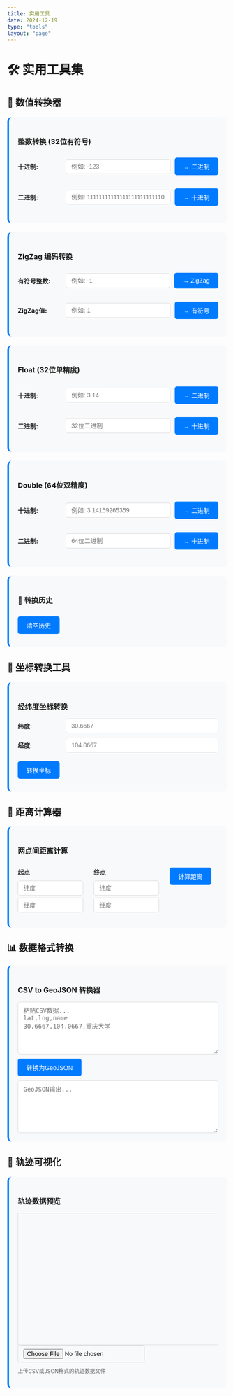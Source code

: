 ```yaml
---
title: 实用工具
date: 2024-12-19
type: "tools"
layout: "page"
---
```


# 🛠️ 实用工具集

## 🔢 数值转换器

<div class="tool-container">
  <h3>整数转换 (32位有符号)</h3>
  <div class="input-group">
    <label>十进制:</label>
    <input type="text" id="int-dec" placeholder="例如: -123">
    <button onclick="intDecToBin()">→ 二进制</button>
  </div>
  <div class="input-group">
    <label>二进制:</label>
    <input type="text" id="int-bin" placeholder="例如: 11111111111111111111111110000101">
    <button onclick="intBinToDec()">→ 十进制</button>
  </div>
  <div id="int-result"></div>
</div>

<div class="tool-container">
  <h3>ZigZag 编码转换</h3>
  <div class="input-group">
    <label>有符号整数:</label>
    <input type="text" id="zigzag-signed" placeholder="例如: -1">
    <button onclick="signedToZigZag()">→ ZigZag</button>
  </div>
  <div class="input-group">
    <label>ZigZag值:</label>
    <input type="text" id="zigzag-unsigned" placeholder="例如: 1">
    <button onclick="zigZagToSigned()">→ 有符号</button>
  </div>
  <div id="zigzag-result"></div>
</div>

<div class="tool-container">
  <h3>Float (32位单精度)</h3>
  <div class="input-group">
    <label>十进制:</label>
    <input type="number" id="float-dec" placeholder="例如: 3.14" step="any">
    <button onclick="floatDecToBin()">→ 二进制</button>
  </div>
  <div class="input-group">
    <label>二进制:</label>
    <input type="text" id="float-bin" placeholder="32位二进制">
    <button onclick="floatBinToDec()">→ 十进制</button>
  </div>
  <div id="float-result"></div>
</div>

<div class="tool-container">
  <h3>Double (64位双精度)</h3>
  <div class="input-group">
    <label>十进制:</label>
    <input type="number" id="double-dec" placeholder="例如: 3.14159265359" step="any">
    <button onclick="doubleDecToBin()">→ 二进制</button>
  </div>
  <div class="input-group">
    <label>二进制:</label>
    <input type="text" id="double-bin" placeholder="64位二进制">
    <button onclick="doubleBinToDec()">→ 十进制</button>
  </div>
  <div id="double-result"></div>
</div>

<div class="tool-container">
  <h3>📜 转换历史</h3>
  <button onclick="clearHistory()" style="margin-bottom: 10px;">清空历史</button>
  <div id="history-list" style="max-height: 300px; overflow-y: auto;"></div>
</div>

## 📍 坐标转换工具

<div class="tool-container">
  <h3>经纬度坐标转换</h3>
  <div class="input-group">
    <label>纬度:</label>
    <input type="number" id="lat" placeholder="30.6667" step="0.0001">
  </div>
  <div class="input-group">
    <label>经度:</label>
    <input type="number" id="lng" placeholder="104.0667" step="0.0001">
  </div>
  <button onclick="convertCoordinates()">转换坐标</button>
  <div id="result"></div>
</div>

## 📏 距离计算器

<div class="tool-container">
  <h3>两点间距离计算</h3>
  <div class="coord-input">
    <h4>起点</h4>
    <input type="number" id="lat1" placeholder="纬度" step="0.0001">
    <input type="number" id="lng1" placeholder="经度" step="0.0001">
  </div>
  <div class="coord-input">
    <h4>终点</h4>
    <input type="number" id="lat2" placeholder="纬度" step="0.0001">
    <input type="number" id="lng2" placeholder="经度" step="0.0001">
  </div>
  <button onclick="calculateDistance()">计算距离</button>
  <div id="distance-result"></div>
</div>

## 📊 数据格式转换

<div class="tool-container">
  <h3>CSV to GeoJSON 转换器</h3>
  <textarea id="csv-input" placeholder="粘贴CSV数据...&#10;lat,lng,name&#10;30.6667,104.0667,重庆大学"></textarea>
  <button onclick="convertToGeoJSON()">转换为GeoJSON</button>
  <textarea id="geojson-output" readonly placeholder="GeoJSON输出..."></textarea>
</div>

## 🎨 轨迹可视化

<div class="tool-container">
  <h3>轨迹数据预览</h3>
  <div id="trajectory-map" style="height: 300px; border: 1px solid #ddd;"></div>
  <input type="file" id="trajectory-file" accept=".csv,.json" onchange="loadTrajectory(event)">
  <p class="help-text">上传CSV或JSON格式的轨迹数据文件</p>
</div>

<script src="https://unpkg.com/leaflet@1.9.4/dist/leaflet.js"></script>
<link rel="stylesheet" href="https://unpkg.com/leaflet@1.9.4/dist/leaflet.css" />

<script>
// 历史记录
let conversionHistory = [];

function addToHistory(type, from, to) {
  const timestamp = new Date().toLocaleString('zh-CN');
  conversionHistory.unshift({type, from, to, timestamp});
  if (conversionHistory.length > 20) conversionHistory.pop();
  updateHistoryDisplay();
}

function updateHistoryDisplay() {
  const historyDiv = document.getElementById('history-list');
  if (!historyDiv) return;
  
  if (conversionHistory.length === 0) {
    historyDiv.innerHTML = '<p style="color: #999;">暂无转换记录</p>';
    return;
  }
  
  // 截断过长的内容的辅助函数
  const formatValue = (val) => {
    const str = String(val);
    if (str.length > 40) {
      return str.substring(0, 37) + '...';
    }
    return str;
  };
  
  historyDiv.innerHTML = conversionHistory.map(function(item) {
    const fromStr = formatValue(item.from);
    const toStr = formatValue(item.to);
    
    return '<div style="padding: 10px; margin: 5px 0; background: #f8f9fa; border-radius: 5px; border-left: 3px solid #007bff;">' +
      '<div style="font-size: 0.85em; color: #666;">' + item.timestamp + '</div>' +
      '<div style="margin: 5px 0;"><strong>' + item.type + '</strong></div>' +
      '<div style="font-size: 0.9em; word-break: break-all;">从: <code style="background: #fff; padding: 2px 5px; border-radius: 3px;">' + fromStr + '</code></div>' +
      '<div style="font-size: 0.9em; word-break: break-all;">到: <code style="background: #fff; padding: 2px 5px; border-radius: 3px;">' + toStr + '</code></div>' +
      '</div>';
  }).join('');
}

function clearHistory() {
  conversionHistory = [];
  updateHistoryDisplay();
}

// 整数转换
function intDecToBin() {
  const input = document.getElementById('int-dec').value.trim();
  if (!input) {
    document.getElementById('int-result').innerHTML = '<p style="color: red;">请输入十进制整数</p>';
    return;
  }
  
  const num = parseInt(input);
  if (isNaN(num)) {
    document.getElementById('int-result').innerHTML = '<p style="color: red;">无效的十进制数</p>';
    return;
  }
  
  const binary = (num >>> 0).toString(2).padStart(32, '0');
  const hex = '0x' + (num >>> 0).toString(16).toUpperCase().padStart(8, '0');
  
  document.getElementById('int-bin').value = binary;
  document.getElementById('int-result').innerHTML = `
    <div class="coord-result">
      <h4>整数转换结果:</h4>
      <p><strong>十进制:</strong> ${num}</p>
      <p><strong>二进制:</strong> ${binary}</p>
      <p><strong>十六进制:</strong> ${hex}</p>
      <p><strong>无符号值:</strong> ${num >>> 0}</p>
    </div>
  `;
  
  addToHistory('整数 (十进制→二进制)', num, binary);
}

function intBinToDec() {
  const input = document.getElementById('int-bin').value.trim();
  if (!input) {
    document.getElementById('int-result').innerHTML = '<p style="color: red;">请输入二进制数</p>';
    return;
  }
  
  if (!/^[01]+$/.test(input)) {
    document.getElementById('int-result').innerHTML = '<p style="color: red;">无效的二进制数</p>';
    return;
  }
  
  const unsigned = parseInt(input, 2);
  const signed = unsigned > 0x7FFFFFFF ? unsigned - 0x100000000 : unsigned;
  const hex = '0x' + unsigned.toString(16).toUpperCase().padStart(8, '0');
  
  document.getElementById('int-dec').value = signed;
  document.getElementById('int-result').innerHTML = `
    <div class="coord-result">
      <h4>整数转换结果:</h4>
      <p><strong>二进制:</strong> ${input.padStart(32, '0')}</p>
      <p><strong>有符号十进制:</strong> ${signed}</p>
      <p><strong>无符号十进制:</strong> ${unsigned}</p>
      <p><strong>十六进制:</strong> ${hex}</p>
    </div>
  `;
  
  addToHistory('整数 (二进制→十进制)', input, signed);
}

// ZigZag编码
function signedToZigZag() {
  const input = document.getElementById('zigzag-signed').value.trim();
  if (!input) {
    document.getElementById('zigzag-result').innerHTML = '<p style="color: red;">请输入有符号整数</p>';
    return;
  }
  
  const num = parseInt(input);
  if (isNaN(num)) {
    document.getElementById('zigzag-result').innerHTML = '<p style="color: red;">无效的整数</p>';
    return;
  }
  
  const zigzag = (num << 1) ^ (num >> 31);
  const binary = (zigzag >>> 0).toString(2);
  
  document.getElementById('zigzag-unsigned').value = zigzag >>> 0;
  document.getElementById('zigzag-result').innerHTML = `
    <div class="coord-result">
      <h4>ZigZag 编码结果:</h4>
      <p><strong>原始值 (有符号):</strong> ${num}</p>
      <p><strong>ZigZag 值:</strong> ${zigzag >>> 0}</p>
      <p><strong>二进制:</strong> ${binary}</p>
      <p style="font-size: 0.9em; color: #666;">
        ZigZag 编码将有符号整数映射到无符号整数<br>
        公式: (n << 1) ^ (n >> 31)
      </p>
    </div>
  `;
  
  addToHistory('ZigZag (有符号→无符号)', num, zigzag >>> 0);
}

function zigZagToSigned() {
  const input = document.getElementById('zigzag-unsigned').value.trim();
  if (!input) {
    document.getElementById('zigzag-result').innerHTML = '<p style="color: red;">请输入ZigZag值</p>';
    return;
  }
  
  const zigzag = parseInt(input);
  if (isNaN(zigzag) || zigzag < 0) {
    document.getElementById('zigzag-result').innerHTML = '<p style="color: red;">无效的ZigZag值</p>';
    return;
  }
  
  const num = (zigzag >>> 1) ^ -(zigzag & 1);
  const binary = (zigzag >>> 0).toString(2);
  
  document.getElementById('zigzag-signed').value = num;
  document.getElementById('zigzag-result').innerHTML = `
    <div class="coord-result">
      <h4>ZigZag 解码结果:</h4>
      <p><strong>ZigZag 值:</strong> ${zigzag}</p>
      <p><strong>原始值 (有符号):</strong> ${num}</p>
      <p><strong>二进制:</strong> ${binary}</p>
      <p style="font-size: 0.9em; color: #666;">
        ZigZag 解码将无符号整数还原为有符号整数<br>
        公式: (n >>> 1) ^ -(n & 1)
      </p>
    </div>
  `;
  
  addToHistory('ZigZag (无符号→有符号)', zigzag, num);
}

// Float转换
function floatDecToBin() {
  const input = document.getElementById('float-dec').value;
  const num = parseFloat(input);
  
  if (input === '') {
    document.getElementById('float-result').innerHTML = '<p style="color: red;">请输入浮点数</p>';
    return;
  }
  
  const buffer = new ArrayBuffer(4);
  const floatView = new Float32Array(buffer);
  const intView = new Uint32Array(buffer);
  
  floatView[0] = num;
  const bits = intView[0];
  const binary = bits.toString(2).padStart(32, '0');
  const hex = '0x' + bits.toString(16).toUpperCase().padStart(8, '0');
  
  document.getElementById('float-bin').value = binary;
  document.getElementById('float-result').innerHTML = `
    <div class="coord-result">
      <h4>Float 转换结果:</h4>
      <p><strong>十进制:</strong> ${num}</p>
      <p><strong>二进制:</strong> <span style="color: #c62828;">${binary[0]}</span> <span style="color: #1565c0;">${binary.slice(1, 9)}</span> <span style="color: #2e7d32;">${binary.slice(9)}</span></p>
      <p><strong>十六进制:</strong> ${hex}</p>
      <p style="font-size: 0.9em; color: #666;">
        <span style="color: #c62828;">■</span> 符号位 
        <span style="color: #1565c0;">■</span> 指数 (8位)
        <span style="color: #2e7d32;">■</span> 尾数 (23位)
      </p>
    </div>
  `;
  
  addToHistory('Float (十进制→二进制)', num, binary);
}

function floatBinToDec() {
  const input = document.getElementById('float-bin').value.trim();
  
  if (!input) {
    document.getElementById('float-result').innerHTML = '<p style="color: red;">请输入32位二进制数</p>';
    return;
  }
  
  if (!/^[01]{32}$/.test(input)) {
    document.getElementById('float-result').innerHTML = '<p style="color: red;">请输入有效的32位二进制数</p>';
    return;
  }
  
  const bits = parseInt(input, 2);
  const buffer = new ArrayBuffer(4);
  const intView = new Uint32Array(buffer);
  const floatView = new Float32Array(buffer);
  
  intView[0] = bits;
  const num = floatView[0];
  const hex = '0x' + bits.toString(16).toUpperCase().padStart(8, '0');
  
  document.getElementById('float-dec').value = num;
  document.getElementById('float-result').innerHTML = `
    <div class="coord-result">
      <h4>Float 转换结果:</h4>
      <p><strong>二进制:</strong> <span style="color: #c62828;">${input[0]}</span> <span style="color: #1565c0;">${input.slice(1, 9)}</span> <span style="color: #2e7d32;">${input.slice(9)}</span></p>
      <p><strong>十进制:</strong> ${num}</p>
      <p><strong>十六进制:</strong> ${hex}</p>
      <p style="font-size: 0.9em; color: #666;">
        <span style="color: #c62828;">■</span> 符号位 
        <span style="color: #1565c0;">■</span> 指数 (8位)
        <span style="color: #2e7d32;">■</span> 尾数 (23位)
      </p>
    </div>
  `;
  
  addToHistory('Float (二进制→十进制)', input, num);
}

// Double转换
function doubleDecToBin() {
  const input = document.getElementById('double-dec').value;
  const num = parseFloat(input);
  
  if (input === '') {
    document.getElementById('double-result').innerHTML = '<p style="color: red;">请输入浮点数</p>';
    return;
  }
  
  const buffer = new ArrayBuffer(8);
  const floatView = new Float64Array(buffer);
  const intView = new Uint32Array(buffer);
  
  floatView[0] = num;
  const low = intView[0];
  const high = intView[1];
  
  const highBinary = high.toString(2).padStart(32, '0');
  const lowBinary = low.toString(2).padStart(32, '0');
  const binary = highBinary + lowBinary;
  const hex = '0x' + high.toString(16).toUpperCase().padStart(8, '0') + low.toString(16).toUpperCase().padStart(8, '0');
  
  document.getElementById('double-bin').value = binary;
  document.getElementById('double-result').innerHTML = `
    <div class="coord-result">
      <h4>Double 转换结果:</h4>
      <p><strong>十进制:</strong> ${num}</p>
      <p><strong>二进制:</strong> <span style="color: #c62828;">${binary[0]}</span> <span style="color: #1565c0;">${binary.slice(1, 12)}</span> <span style="color: #2e7d32;">${binary.slice(12)}</span></p>
      <p><strong>十六进制:</strong> ${hex}</p>
      <p style="font-size: 0.9em; color: #666;">
        <span style="color: #c62828;">■</span> 符号位 
        <span style="color: #1565c0;">■</span> 指数 (11位)
        <span style="color: #2e7d32;">■</span> 尾数 (52位)
      </p>
    </div>
  `;
  
  addToHistory('Double (十进制→二进制)', num, binary);
}

function doubleBinToDec() {
  const input = document.getElementById('double-bin').value.trim();
  
  if (!input) {
    document.getElementById('double-result').innerHTML = '<p style="color: red;">请输入64位二进制数</p>';
    return;
  }
  
  if (!/^[01]{64}$/.test(input)) {
    document.getElementById('double-result').innerHTML = '<p style="color: red;">请输入有效的64位二进制数</p>';
    return;
  }
  
  const highBinary = input.slice(0, 32);
  const lowBinary = input.slice(32);
  const high = parseInt(highBinary, 2);
  const low = parseInt(lowBinary, 2);
  
  const buffer = new ArrayBuffer(8);
  const intView = new Uint32Array(buffer);
  const floatView = new Float64Array(buffer);
  
  intView[0] = low;
  intView[1] = high;
  const num = floatView[0];
  const hex = '0x' + high.toString(16).toUpperCase().padStart(8, '0') + low.toString(16).toUpperCase().padStart(8, '0');
  
  document.getElementById('double-dec').value = num;
  document.getElementById('double-result').innerHTML = `
    <div class="coord-result">
      <h4>Double 转换结果:</h4>
      <p><strong>二进制:</strong> <span style="color: #c62828;">${input[0]}</span> <span style="color: #1565c0;">${input.slice(1, 12)}</span> <span style="color: #2e7d32;">${input.slice(12)}</span></p>
      <p><strong>十进制:</strong> ${num}</p>
      <p><strong>十六进制:</strong> ${hex}</p>
      <p style="font-size: 0.9em; color: #666;">
        <span style="color: #c62828;">■</span> 符号位 
        <span style="color: #1565c0;">■</span> 指数 (11位)
        <span style="color: #2e7d32;">■</span> 尾数 (52位)
      </p>
    </div>
  `;
  
  addToHistory('Double (二进制→十进制)', input, num);
}

// 坐标转换函数
function convertCoordinates() {
  const lat = parseFloat(document.getElementById('lat').value);
  const lng = parseFloat(document.getElementById('lng').value);
  
  if (isNaN(lat) || isNaN(lng)) {
    document.getElementById('result').innerHTML = '<p style="color: red;">请输入有效的坐标值</p>';
    return;
  }
  
  // WGS84 to GCJ02 (火星坐标系)
  const gcj02 = wgs84ToGcj02(lat, lng);
  
  // GCJ02 to BD09 (百度坐标系)
  const bd09 = gcj02ToBd09(gcj02.lat, gcj02.lng);
  
  const result = `
    <div class="coord-result">
      <h4>转换结果:</h4>
      <p><strong>WGS84:</strong> ${lat.toFixed(6)}, ${lng.toFixed(6)}</p>
      <p><strong>GCJ02:</strong> ${gcj02.lat.toFixed(6)}, ${gcj02.lng.toFixed(6)}</p>
      <p><strong>BD09:</strong> ${bd09.lat.toFixed(6)}, ${bd09.lng.toFixed(6)}</p>
    </div>
  `;
  
  document.getElementById('result').innerHTML = result;
}

// 距离计算函数
function calculateDistance() {
  const lat1 = parseFloat(document.getElementById('lat1').value);
  const lng1 = parseFloat(document.getElementById('lng1').value);
  const lat2 = parseFloat(document.getElementById('lat2').value);
  const lng2 = parseFloat(document.getElementById('lng2').value);
  
  if (isNaN(lat1) || isNaN(lng1) || isNaN(lat2) || isNaN(lng2)) {
    document.getElementById('distance-result').innerHTML = '<p style="color: red;">请输入有效的坐标值</p>';
    return;
  }
  
  const distance = haversineDistance(lat1, lng1, lat2, lng2);
  
  document.getElementById('distance-result').innerHTML = `
    <div class="distance-result">
      <h4>距离结果:</h4>
      <p><strong>直线距离:</strong> ${distance.toFixed(2)} 公里</p>
      <p><strong>直线距离:</strong> ${(distance * 1000).toFixed(0)} 米</p>
    </div>
  `;
}

// CSV转GeoJSON
function convertToGeoJSON() {
  const csvText = document.getElementById('csv-input').value;
  
  if (!csvText.trim()) {
    document.getElementById('geojson-output').value = '请输入CSV数据';
    return;
  }
  
  try {
    const lines = csvText.trim().split('\n');
    const headers = lines[0].split(',');
    
    const features = [];
    
    for (let i = 1; i < lines.length; i++) {
      const values = lines[i].split(',');
      const properties = {};
      
      let lat, lng;
      
      headers.forEach((header, index) => {
        const value = values[index];
        if (header.toLowerCase().includes('lat')) {
          lat = parseFloat(value);
        } else if (header.toLowerCase().includes('lng') || header.toLowerCase().includes('lon')) {
          lng = parseFloat(value);
        } else {
          properties[header] = value;
        }
      });
      
      if (!isNaN(lat) && !isNaN(lng)) {
        features.push({
          type: "Feature",
          geometry: {
            type: "Point",
            coordinates: [lng, lat]
          },
          properties: properties
        });
      }
    }
    
    const geojson = {
      type: "FeatureCollection",
      features: features
    };
    
    document.getElementById('geojson-output').value = JSON.stringify(geojson, null, 2);
  } catch (error) {
    document.getElementById('geojson-output').value = '转换失败: ' + error.message;
  }
}

// 工具函数
function wgs84ToGcj02(lat, lng) {
  const a = 6378245.0;
  const ee = 0.00669342162296594323;
  
  let dLat = transformLat(lng - 105.0, lat - 35.0);
  let dLng = transformLng(lng - 105.0, lat - 35.0);
  
  const radLat = lat / 180.0 * Math.PI;
  let magic = Math.sin(radLat);
  magic = 1 - ee * magic * magic;
  const sqrtMagic = Math.sqrt(magic);
  
  dLat = (dLat * 180.0) / ((a * (1 - ee)) / (magic * sqrtMagic) * Math.PI);
  dLng = (dLng * 180.0) / (a / sqrtMagic * Math.cos(radLat) * Math.PI);
  
  return {
    lat: lat + dLat,
    lng: lng + dLng
  };
}

function gcj02ToBd09(lat, lng) {
  const z = Math.sqrt(lng * lng + lat * lat) + 0.00002 * Math.sin(lat * Math.PI * 3000.0 / 180.0);
  const theta = Math.atan2(lat, lng) + 0.000003 * Math.cos(lng * Math.PI * 3000.0 / 180.0);
  
  return {
    lat: z * Math.sin(theta) + 0.006,
    lng: z * Math.cos(theta) + 0.0065
  };
}

function transformLat(lng, lat) {
  let ret = -100.0 + 2.0 * lng + 3.0 * lat + 0.2 * lat * lat + 0.1 * lng * lat + 0.2 * Math.sqrt(Math.abs(lng));
  ret += (20.0 * Math.sin(6.0 * lng * Math.PI) + 20.0 * Math.sin(2.0 * lng * Math.PI)) * 2.0 / 3.0;
  ret += (20.0 * Math.sin(lat * Math.PI) + 40.0 * Math.sin(lat / 3.0 * Math.PI)) * 2.0 / 3.0;
  ret += (160.0 * Math.sin(lat / 12.0 * Math.PI) + 320 * Math.sin(lat * Math.PI / 30.0)) * 2.0 / 3.0;
  return ret;
}

function transformLng(lng, lat) {
  let ret = 300.0 + lng + 2.0 * lat + 0.1 * lng * lng + 0.1 * lng * lat + 0.1 * Math.sqrt(Math.abs(lng));
  ret += (20.0 * Math.sin(6.0 * lng * Math.PI) + 20.0 * Math.sin(2.0 * lng * Math.PI)) * 2.0 / 3.0;
  ret += (20.0 * Math.sin(lng * Math.PI) + 40.0 * Math.sin(lng / 3.0 * Math.PI)) * 2.0 / 3.0;
  ret += (150.0 * Math.sin(lng / 12.0 * Math.PI) + 300.0 * Math.sin(lng / 30.0 * Math.PI)) * 2.0 / 3.0;
  return ret;
}

function haversineDistance(lat1, lng1, lat2, lng2) {
  const R = 6371; // 地球半径（公里）
  const dLat = (lat2 - lat1) * Math.PI / 180;
  const dLng = (lng2 - lng1) * Math.PI / 180;
  const a = Math.sin(dLat/2) * Math.sin(dLat/2) +
    Math.cos(lat1 * Math.PI / 180) * Math.cos(lat2 * Math.PI / 180) *
    Math.sin(dLng/2) * Math.sin(dLng/2);
  const c = 2 * Math.atan2(Math.sqrt(a), Math.sqrt(1-a));
  return R * c;
}

// 初始化
let trajectoryMap;
document.addEventListener('DOMContentLoaded', function() {
  // 初始化历史记录显示
  updateHistoryDisplay();
  
  // 初始化轨迹地图
  trajectoryMap = L.map('trajectory-map').setView([30.66, 104.06], 10);
  L.tileLayer('https://{s}.tile.openstreetmap.org/{z}/{x}/{y}.png').addTo(trajectoryMap);
});

function loadTrajectory(event) {
  const file = event.target.files[0];
  if (!file) return;
  
  const reader = new FileReader();
  reader.onload = function(e) {
    try {
      let data;
      if (file.name.endsWith('.json')) {
        data = JSON.parse(e.target.result);
      } else {
        // 简单的CSV解析
        const lines = e.target.result.split('\n');
        const headers = lines[0].split(',');
        data = lines.slice(1).map(line => {
          const values = line.split(',');
          const obj = {};
          headers.forEach((header, i) => {
            obj[header.trim()] = values[i];
          });
          return obj;
        });
      }
      
      // 清除现有图层
      trajectoryMap.eachLayer(layer => {
        if (layer instanceof L.Polyline || layer instanceof L.Marker) {
          trajectoryMap.removeLayer(layer);
        }
      });
      
      // 绘制轨迹
      const points = data.map(point => [
        parseFloat(point.latitude || point.lat),
        parseFloat(point.longitude || point.lng || point.lon)
      ]).filter(point => !isNaN(point[0]) && !isNaN(point[1]));
      
      if (points.length > 0) {
        L.polyline(points, {color: 'red', weight: 3}).addTo(trajectoryMap);
        trajectoryMap.fitBounds(points);
      }
      
    } catch (error) {
      alert('文件解析失败: ' + error.message);
    }
  };
  reader.readAsText(file);
}
</script>

<style>
.tool-container {
  background: #f8f9fa;
  border-radius: 10px;
  padding: 20px;
  margin: 20px 0;
  border-left: 4px solid #007bff;
}

.input-group {
  margin: 10px 0;
  display: flex;
  align-items: center;
  gap: 10px;
}

.input-group label {
  font-weight: bold;
  white-space: nowrap;
  min-width: 100px;
}

.input-group input {
  flex: 1;
  padding: 8px 12px;
  border: 1px solid #ddd;
  border-radius: 5px;
  font-size: 14px;
}

.tool-container input, .tool-container textarea {
  padding: 8px 12px;
  border: 1px solid #ddd;
  border-radius: 5px;
  font-size: 14px;
}

.tool-container textarea {
  width: 100%;
  height: 120px;
  resize: vertical;
  font-family: monospace;
}

.tool-container button {
  background: #007bff;
  color: white;
  border: none;
  padding: 10px 20px;
  border-radius: 5px;
  cursor: pointer;
  font-size: 14px;
  margin: 10px 0;
}

.tool-container button:hover {
  background: #0056b3;
}

.coord-input {
  display: inline-block;
  margin: 10px 20px 10px 0;
  vertical-align: top;
}

.coord-input h4 {
  margin: 0 0 10px 0;
  color: #333;
}

.coord-input input {
  display: block;
  margin: 5px 0;
  width: 150px;
}

.coord-result, .distance-result {
  background: #e8f5e8;
  padding: 15px;
  border-radius: 5px;
  margin-top: 15px;
}

.help-text {
  font-size: 12px;
  color: #666;
  margin-top: 10px;
}
</style>

